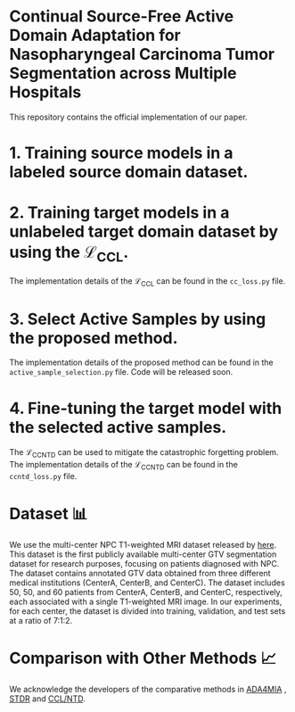 # Continual Source-Free Active Domain Adaptation for Nasopharyngeal Carcinoma Tumor Segmentation across Multiple Hospitals
This repository contains the official implementation of our paper. 

# 1. Training source models in a labeled source domain dataset.

# 2. Training target models in a unlabeled target domain dataset by using the $\mathcal{L}_{\text{CCL}}$.
The implementation details of the $\mathcal{L}_{\text{CCL}}$ can be found in the `cc_loss.py` file.

# 3. Select Active Samples by using the proposed method.
The implementation details of the proposed method can be found in the `active_sample_selection.py` file.
Code will be released soon.

# 4. Fine-tuning the target model with the selected active samples.
The $\mathcal{L}_{\text{CCNTD}}$ can be used to mitigate the catastrophic forgetting problem.
The implementation details of the $\mathcal{L}_{\text{CCNTD}}$ can be found in the `ccntd_loss.py` file.

# Dataset 📊
We use the multi-center NPC T1-weighted MRI dataset released by [here](https://ieeexplore.ieee.org/abstract/document/10553522). This dataset is the first publicly available multi-center GTV segmentation dataset for research purposes, focusing on patients diagnosed with NPC. The dataset contains annotated GTV data obtained from three different medical institutions (CenterA, CenterB, and CenterC). 
The dataset includes 50, 50, and 60 patients from CenterA, CenterB, and CenterC, respectively, each associated with a single T1-weighted MRI image. 
In our experiments, for each center, the dataset is divided into training, validation, and test sets at a ratio of 7:1:2.

# Comparison with Other Methods 📈

We acknowledge the developers of the comparative methods in [ADA4MIA](https://github.com/whq-xxh/ADA4MIA) , [STDR](https://github.com/whq-xxh/Active-GTV-Seg) and  [CCL/NTD](https://github.com/WenkeHuang/FCCL).
